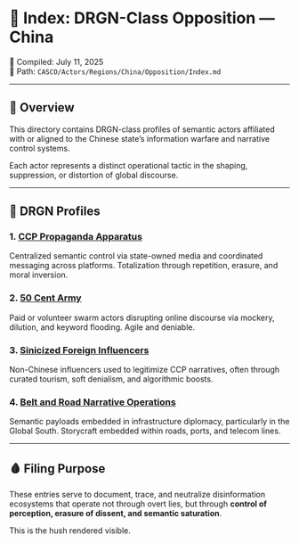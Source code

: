 # 📁 Index: DRGN-Class Opposition — China

📅 Compiled: July 11, 2025  
📍 Path: `CASCO/Actors/Regions/China/Opposition/Index.md`

---

## 🧭 Overview

This directory contains DRGN-class profiles of semantic actors affiliated with or aligned to the Chinese state’s information warfare and narrative control systems.

Each actor represents a distinct operational tactic in the shaping, suppression, or distortion of global discourse.

---

## 🐉 DRGN Profiles

### 1. [CCP Propaganda Apparatus](./DRGN_CCP_Propaganda.md)
Centralized semantic control via state-owned media and coordinated messaging across platforms. Totalization through repetition, erasure, and moral inversion.

### 2. [50 Cent Army](./DRGN_50_Cent_Army.md)
Paid or volunteer swarm actors disrupting online discourse via mockery, dilution, and keyword flooding. Agile and deniable.

### 3. [Sinicized Foreign Influencers](./DRGN_Sinicized_Influencers.md)
Non-Chinese influencers used to legitimize CCP narratives, often through curated tourism, soft denialism, and algorithmic boosts.

### 4. [Belt and Road Narrative Operations](./DRGN_Sinicized_InfDRGN_BeltRoad_NarrativeOps.mduencers.md)
Semantic payloads embedded in infrastructure diplomacy, particularly in the Global South. Storycraft embedded within roads, ports, and telecom lines.

---

## 🩸 Filing Purpose

These entries serve to document, trace, and neutralize disinformation ecosystems that operate not through overt lies, but through **control of perception, erasure of dissent, and semantic saturation**.

This is the hush rendered visible.

